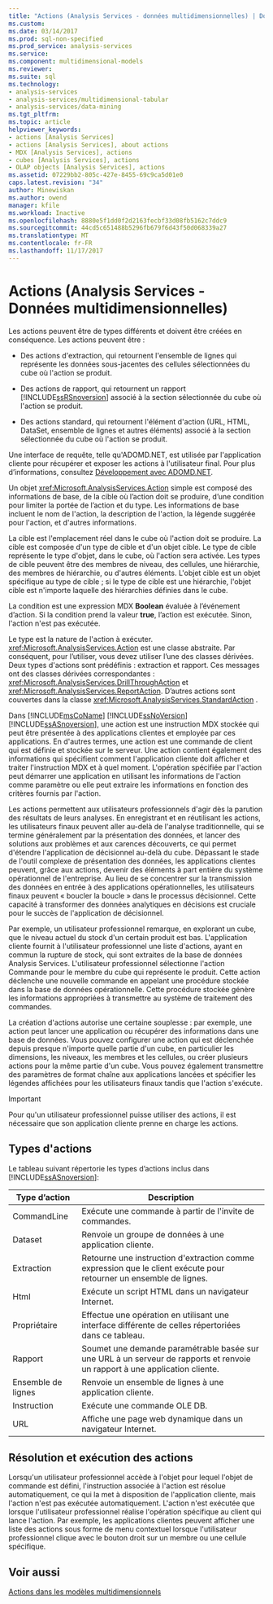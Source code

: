```yaml
---
title: "Actions (Analysis Services - données multidimensionnelles) | Documents Microsoft"
ms.custom: 
ms.date: 03/14/2017
ms.prod: sql-non-specified
ms.prod_service: analysis-services
ms.service: 
ms.component: multidimensional-models
ms.reviewer: 
ms.suite: sql
ms.technology:
- analysis-services
- analysis-services/multidimensional-tabular
- analysis-services/data-mining
ms.tgt_pltfrm: 
ms.topic: article
helpviewer_keywords:
- actions [Analysis Services]
- actions [Analysis Services], about actions
- MDX [Analysis Services], actions
- cubes [Analysis Services], actions
- OLAP objects [Analysis Services], actions
ms.assetid: 07229bb2-805c-427e-8455-69c9ca5d01e0
caps.latest.revision: "34"
author: Minewiskan
ms.author: owend
manager: kfile
ms.workload: Inactive
ms.openlocfilehash: 8880e5f1dd0f2d2163fecbf33d08fb5162c7ddc9
ms.sourcegitcommit: 44cd5c651488b5296fb679f6d43f50d068339a27
ms.translationtype: MT
ms.contentlocale: fr-FR
ms.lasthandoff: 11/17/2017
---
```

# <a name="actions-analysis-services---multidimensional-data"></a>Actions (Analysis Services - Données multidimensionnelles)
  Les actions peuvent être de types différents et doivent être créées en conséquence. Les actions peuvent être :  
  
-   Des actions d'extraction, qui retournent l'ensemble de lignes qui représente les données sous-jacentes des cellules sélectionnées du cube où l'action se produit.  
  
-   Des actions de rapport, qui retournent un rapport [!INCLUDE[ssRSnoversion](../../includes/ssrsnoversion-md.md)] associé à la section sélectionnée du cube où l'action se produit.  
  
-   Des actions standard, qui retournent l'élément d'action (URL, HTML, DataSet, ensemble de lignes et autres éléments) associé à la section sélectionnée du cube où l'action se produit.  
  
 Une interface de requête, telle qu'ADOMD.NET, est utilisée par l'application cliente pour récupérer et exposer les actions à l'utilisateur final. Pour plus d’informations, consultez [Développement avec ADOMD.NET](../../analysis-services/multidimensional-models/adomd-net/developing-with-adomd-net.md).  
  
 Un objet <xref:Microsoft.AnalysisServices.Action> simple est composé des informations de base, de la cible où l’action doit se produire, d’une condition pour limiter la portée de l’action et du type. Les informations de base incluent le nom de l'action, la description de l'action, la légende suggérée pour l'action, et d'autres informations.  
  
 La cible est l'emplacement réel dans le cube où l'action doit se produire. La cible est composée d'un type de cible et d'un objet cible. Le type de cible représente le type d'objet, dans le cube, où l'action sera activée. Les types de cible peuvent être des membres de niveau, des cellules, une hiérarchie, des membres de hiérarchie, ou d'autres éléments. L'objet cible est un objet spécifique au type de cible ; si le type de cible est une hiérarchie, l'objet cible est n'importe laquelle des hiérarchies définies dans le cube.  
  
 La condition est une expression MDX **Boolean** évaluée à l’événement d’action. Si la condition prend la valeur **true**, l’action est exécutée. Sinon, l'action n'est pas exécutée.  
  
 Le type est la nature de l'action à exécuter. <xref:Microsoft.AnalysisServices.Action> est une classe abstraite. Par conséquent, pour l’utiliser, vous devez utiliser l’une des classes dérivées. Deux types d'actions sont prédéfinis : extraction et rapport. Ces messages ont des classes dérivées correspondantes : <xref:Microsoft.AnalysisServices.DrillThroughAction> et <xref:Microsoft.AnalysisServices.ReportAction>. D’autres actions sont couvertes dans la classe <xref:Microsoft.AnalysisServices.StandardAction> .  
  
 Dans [!INCLUDE[msCoName](../../includes/msconame-md.md)] [!INCLUDE[ssNoVersion](../../includes/ssnoversion-md.md)] [!INCLUDE[ssASnoversion](../../includes/ssasnoversion-md.md)], une action est une instruction MDX stockée qui peut être présentée à des applications clientes et employée par ces applications. En d'autres termes, une action est une commande de client qui est définie et stockée sur le serveur. Une action contient également des informations qui spécifient comment l'application cliente doit afficher et traiter l'instruction MDX et à quel moment. L'opération spécifiée par l'action peut démarrer une application en utilisant les informations de l'action comme paramètre ou elle peut extraire les informations en fonction des critères fournis par l'action.  
  
 Les actions permettent aux utilisateurs professionnels d'agir dès la parution des résultats de leurs analyses. En enregistrant et en réutilisant les actions, les utilisateurs finaux peuvent aller au-delà de l'analyse traditionnelle, qui se termine généralement par la présentation des données, et lancer des solutions aux problèmes et aux carences découverts, ce qui permet d'étendre l'application de décisionnel au-delà du cube. Dépassant le stade de l'outil complexe de présentation des données, les applications clientes peuvent, grâce aux actions, devenir des éléments à part entière du système opérationnel de l'entreprise. Au lieu de se concentrer sur la transmission des données en entrée à des applications opérationnelles, les utilisateurs finaux peuvent « boucler la boucle » dans le processus décisionnel. Cette capacité à transformer des données analytiques en décisions est cruciale pour le succès de l'application de décisionnel.  
  
 Par exemple, un utilisateur professionnel remarque, en explorant un cube, que le niveau actuel du stock d'un certain produit est bas. L'application cliente fournit à l'utilisateur professionnel une liste d'actions, ayant en commun la rupture de stock, qui sont extraites de la base de données Analysis Services. L'utilisateur professionnel sélectionne l'action Commande pour le membre du cube qui représente le produit. Cette action déclenche une nouvelle commande en appelant une procédure stockée dans la base de données opérationnelle. Cette procédure stockée génère les informations appropriées à transmettre au système de traitement des commandes.  
  
 La création d'actions autorise une certaine souplesse : par exemple, une action peut lancer une application ou récupérer des informations dans une base de données. Vous pouvez configurer une action qui est déclenchée depuis presque n'importe quelle partie d'un cube, en particulier les dimensions, les niveaux, les membres et les cellules, ou créer plusieurs actions pour la même partie d'un cube. Vous pouvez également transmettre des paramètres de format chaîne aux applications lancées et spécifier les légendes affichées pour les utilisateurs finaux tandis que l'action s'exécute.  
  
> [!IMPORTANT]  
>  Pour qu'un utilisateur professionnel puisse utiliser des actions, il est nécessaire que son application cliente prenne en charge les actions.  
  
## <a name="types-of-actions"></a>Types d'actions  
 Le tableau suivant répertorie les types d’actions inclus dans [!INCLUDE[ssASnoversion](../../includes/ssasnoversion-md.md)]:  
  
|Type d’action|Description|  
|-----------------|-----------------|  
|CommandLine|Exécute une commande à partir de l'invite de commandes.|  
|Dataset|Renvoie un groupe de données à une application cliente.|  
|Extraction|Retourne une instruction d'extraction comme expression que le client exécute pour retourner un ensemble de lignes.|  
|Html|Exécute un script HTML dans un navigateur Internet.|  
|Propriétaire|Effectue une opération en utilisant une interface différente de celles répertoriées dans ce tableau.|  
|Rapport|Soumet une demande paramétrable basée sur une URL à un serveur de rapports et renvoie un rapport à une application cliente.|  
|Ensemble de lignes|Renvoie un ensemble de lignes à une application cliente.|  
|Instruction|Exécute une commande OLE DB.|  
|URL|Affiche une page web dynamique dans un navigateur Internet.|  
  
## <a name="resolving-and-executing-actions"></a>Résolution et exécution des actions  
 Lorsqu'un utilisateur professionnel accède à l'objet pour lequel l'objet de commande est défini, l'instruction associée à l'action est résolue automatiquement, ce qui la met à disposition de l'application cliente, mais l'action n'est pas exécutée automatiquement. L'action n'est exécutée que lorsque l'utilisateur professionnel réalise l'opération spécifique au client qui lance l'action. Par exemple, les applications clientes peuvent afficher une liste des actions sous forme de menu contextuel lorsque l'utilisateur professionnel clique avec le bouton droit sur un membre ou une cellule spécifique.  
  
## <a name="see-also"></a>Voir aussi  
 [Actions dans les modèles multidimensionnels](../../analysis-services/multidimensional-models/actions-in-multidimensional-models.md)  
  
  
